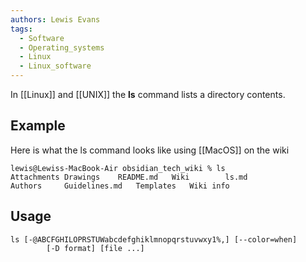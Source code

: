 ```yaml
---
authors: Lewis Evans
tags:
  - Software
  - Operating_systems
  - Linux
  - Linux_software
---
```

In [[Linux]] and [[UNIX]] the **ls** command lists a directory contents. 
## Example
Here is what the ls command looks like using [[MacOS]] on the wiki
```
lewis@Lewiss-MacBook-Air obsidian_tech_wiki % ls
Attachments	Drawings	README.md	Wiki		ls.md
Authors		Guidelines.md	Templates	Wiki info
```

## Usage
```
ls [-@ABCFGHILOPRSTUWabcdefghiklmnopqrstuvwxy1%,] [--color=when]
        [-D format] [file ...]
```